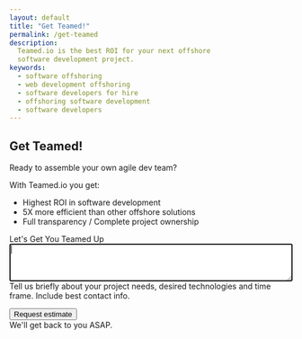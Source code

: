 ```yaml
---
layout: default
title: "Get Teamed!"
permalink: /get-teamed
description:
  Teamed.io is the best ROI for your next offshore
  software development project.
keywords:
  - software offshoring
  - web development offshoring
  - software developers for hire
  - offshoring software development
  - software developers
---
```


## Get Teamed!

Ready to assemble your own agile dev team?

With Teamed.io you get:

  * Highest ROI in software development
  * 5X more efficient than other offshore solutions
  * Full transparency / Complete project ownership

<form name="form" name="form" ng-submit="submit()">
  <p>
    <label>Let's Get You Teamed Up</label><br/>
    <textarea name="details" style="width:100%;height:5em" tabindex="1"
      ng-model="details" required autofocus></textarea><br/>
    <span class="help">Tell us briefly about your project needs,
      desired technologies and time frame. Include best contact info.</span>
  </p>
  <p>
    <button id='submit' tabindex="2">Request estimate</button><br/>
    <span class="help">We'll get back to you ASAP.</span>
  </p>
</form>
